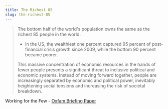 ```yaml
---
title: The Richest 85
slug: the-richest-85
---
```


>  The bottom half of the world's population owns the same as the richest 85 people in
the world.
>  <ul><li>In the US, the wealthiest one percent captured 95 percent of post-financial crisis growth since 2009, while the bottom 90 percent became poorer.</li></ul>
>
>  This massive concentration of economic resources in the hands of fewer people presents a significant threat to inclusive political and economic systems. Instead of moving forward together, people are increasingly separated by economic and political power, inevitably heightening social tensions and increasing the risk of societal breakdown.

<p class="attribution">
Working for the Few - <a href="http://www.oxfam.org/sites/www.oxfam.org/files/bp-working-for-few-political-capture-economic-inequality-200114-summ-en.pdf">Oxfam Briefing Paper</a></p>
